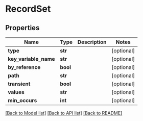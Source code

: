 # RecordSet


## Properties
Name | Type | Description | Notes
------------ | ------------- | ------------- | -------------
**type** | **str** |  | [optional] 
**key_variable_name** | **str** |  | [optional] 
**by_reference** | **bool** |  | [optional] 
**path** | **str** |  | [optional] 
**transient** | **bool** |  | [optional] 
**values** | **str** |  | [optional] 
**min_occurs** | **int** |  | [optional] 

[[Back to Model list]](../README.md#documentation-for-models) [[Back to API list]](../README.md#documentation-for-api-endpoints) [[Back to README]](../README.md)


